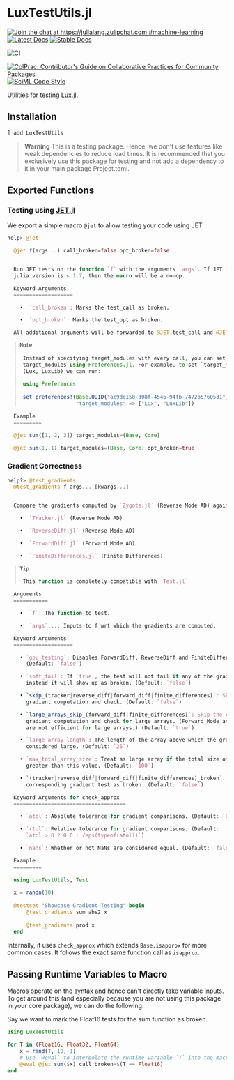 # LuxTestUtils.jl

[![Join the chat at https://julialang.zulipchat.com #machine-learning](https://img.shields.io/static/v1?label=Zulip&message=chat&color=9558b2&labelColor=389826)](https://julialang.zulipchat.com/#narrow/stream/machine-learning)
[![Latest Docs](https://img.shields.io/badge/docs-latest-blue.svg)](http://lux.csail.mit.edu/dev/api/)
[![Stable Docs](https://img.shields.io/badge/docs-stable-blue.svg)](http://lux.csail.mit.edu/stable/api/)

[![CI](https://github.com/LuxDL/LuxTestUtils.jl/actions/workflows/CI.yml/badge.svg)](https://github.com/LuxDL/LuxTestUtils.jl/actions/workflows/CI.yml)

[![ColPrac: Contributor's Guide on Collaborative Practices for Community Packages](https://img.shields.io/badge/ColPrac-Contributor's%20Guide-blueviolet)](https://github.com/SciML/ColPrac)
[![SciML Code Style](https://img.shields.io/static/v1?label=code%20style&message=SciML&color=9558b2&labelColor=389826)](https://github.com/SciML/SciMLStyle)

Utilities for testing [Lux.jl](http://lux.csail.mit.edu/stable).

## Installation

```julia
] add LuxTestUtils
```

> **Warning**
> This is a testing package. Hence, we don't use features like weak dependencies to reduce
  load times. It is recommended that you exclusively use this package for testing and not
  add a dependency to it in your main package Project.toml.

## Exported Functions

### Testing using [JET.jl](https://github.com/aviatesk/JET.jl)

We export a simple macro `@jet` to allow testing your code using JET

```julia
help> @jet

  @jet f(args...) call_broken=false opt_broken=false


  Run JET tests on the function `f` with the arguments `args`. If JET fails to compile or
  julia version is < 1.7, then the macro will be a no-op.

  Keyword Arguments
  ===================

    •  `call_broken`: Marks the test_call as broken.

    •  `opt_broken`: Marks the test_opt as broken.

  All additional arguments will be forwarded to @JET.test_call and @JET.test_opt.

  │ Note
  │
  │  Instead of specifying target_modules with every call, you can set preferences for
  │  target_modules using Preferences.jl. For example, to set `target_modules` to
  │  (Lux, LuxLib) we can run:
  │
  │  using Preferences
  │  
  │  set_preferences!(Base.UUID("ac9de150-d08f-4546-94fb-7472b5760531"),
  │                   "target_modules" => ["Lux", "LuxLib"])

  Example
  =========

  @jet sum([1, 2, 3]) target_modules=(Base, Core)
  
  @jet sum(1, 1) target_modules=(Base, Core) opt_broken=true
```

### Gradient Correctness

```julia
help?> @test_gradients
  @test_gradients f args... [kwargs...]


  Compare the gradients computed by `Zygote.jl` (Reverse Mode AD) against:

    •  `Tracker.jl` (Reverse Mode AD)

    •  `ReverseDiff.jl` (Reverse Mode AD)

    •  `ForwardDiff.jl` (Forward Mode AD)

    •  `FiniteDifferences.jl` (Finite Differences)

  │ Tip
  │
  │  This function is completely compatible with `Test.jl`

  Arguments
  ===========

    •  `f`: The function to test.

    •  `args`...: Inputs to f wrt which the gradients are computed.

  Keyword Arguments
  ===================

    • `gpu_testing`: Disables ForwardDiff, ReverseDiff and FiniteDifferences tests.
      (Default: `false`)

    • `soft_fail`: If `true`, the test will not fail if any of the gradients are incorrect,
      instead it will show up as broken. (Default: `false`)

    • `skip_(tracker|reverse_diff|forward_diff|finite_differences)`: Skip the corresponding
      gradient computation and check. (Default: `false`)

    • `large_arrays_skip_(forward_diff|finite_differences)`: Skip the corresponding
      gradient computation and check for large arrays. (Forward Mode and Finite Differences
      are not efficient for large arrays.) (Default: `true`)

    • `large_array_length`: The length of the array above which the gradient computation is
      considered large. (Default: `25`)

    • `max_total_array_size`: Treat as large array if the total size of all arrays is
      greater than this value. (Default: `100`)

    • `(tracker|reverse_diff|forward_diff|finite_differences)_broken`: Mark the
      corresponding gradient test as broken. (Default: `false`)

  Keyword Arguments for check_approx
  ====================================

    • `atol`: Absolute tolerance for gradient comparisons. (Default: `0.0`)

    • `rtol`: Relative tolerance for gradient comparisons. (Default:
      `atol > 0 ? 0.0 : √eps(typeof(atol))`)

    • `nans`: Whether or not NaNs are considered equal. (Default: `false`)

  Example
  =========

  using LuxTestUtils, Test
  
  x = randn(10)
  
  @testset "Showcase Gradient Testing" begin
      @test_gradients sum abs2 x
  
      @test_gradients prod x
  end
```

Internally, it uses `check_approx` which extends `Base.isapprox` for more common cases. It
follows the exact same function call as `isapprox`.

## Passing Runtime Variables to Macro

Macros operate on the syntax and hence can't directly take variable inputs. To get around
this (and especially because you are not using this package in your core package), we can do
the following:

Say we want to mark the Float16 tests for the sum function as broken.

```julia
using LuxTestUtils

for T in (Float16, Float32, Float64)
    x = rand(T, 10, 1)
    # Use `@eval` to interpolate the runtime variable `T` into the macro call
    @eval @jet sum($x) call_broken=$(T == Float16)
end
```
